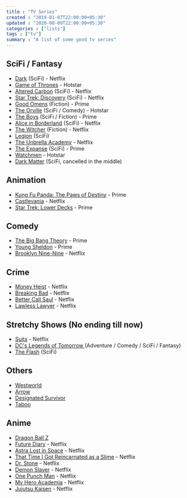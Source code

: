 ```yaml
---
title : "TV Series"
created : "2019-01-07T22:00:00+05:30"
updated : "2020-08-09T22:00:00+05:30"
categories : ["lists"]
tags : ["tv"]
summary : "A list of some good tv series"
---
```


## SciFi / Fantasy
* [Dark](https://www.imdb.com/title/tt5753856/) (SciFi) - Netflix
* [Game of Thrones](https://www.imdb.com/title/tt0944947) - Hotstar
* [Altered Carbon](https://www.imdb.com/title/tt2261227/) (SciFi) - Netflix
* [Star Trek: Discovery](https://www.imdb.com/title/tt5171438/) (SciFi) - Netflix
* [Good Omens](https://www.imdb.com/title/tt1869454/) (Fiction) - Prime
* [The Orville](https://www.imdb.com/title/tt5691552/) (SciFi / Comedy) - Hotstar
* [The Boys](https://www.imdb.com/title/tt1190634/) (SciFi / Fiction) - Prime
* [Alice in Borderland](https://www.imdb.com/title/tt10795658/) (SciFi) - Netflix
* [The Witcher](https://www.imdb.com/title/tt5180504/) (Fiction) - Netflix
* [Legion](https://www.imdb.com/title/tt5114356/) (SciFi)
* [The Unbrella Academy](https://www.imdb.com/title/tt1312171/) - Netflix
* [The Expanse](https://www.imdb.com/title/tt3230854/) (SciFi) - Prime
* [Watchmen](https://www.imdb.com/title/tt7049682/) - Hotstar
* [Dark Matter](https://www.imdb.com/title/tt4159076) (SciFi, cancelled in the middle)

## Animation
* [Kung Fu Panda: The Paws of Destiny](https://www.imdb.com/title/tt8271176/) - Prime
* [Castlevania](https://www.imdb.com/title/tt6517102/) - Netflix
* [Star Trek: Lower Decks](https://www.imdb.com/title/tt9184820/) - Prime

## Comedy
* [The Big Bang Theory](https://www.imdb.com/title/tt0898266/) - Prime
* [Young Sheldon](https://www.imdb.com/title/tt6226232/) - Prime
* [Brooklyn Nine-Nine](https://www.imdb.com/title/tt2467372/) - Netflix

## Crime
* [Money Heist](https://www.imdb.com/title/tt6468322/) - Netflix
* [Breaking Bad](https://www.imdb.com/title/tt0903747/) - Netflix
* [Better Call Saul](https://www.imdb.com/title/tt3032476/) - Netflix
* [Lawless Lawyer](https://www.imdb.com/title/tt8160178/) - Netflix

## Stretchy Shows (No ending till now)
* [Suits](https://www.imdb.com/title/tt1632701/) - Netflix
* [DC's Legends of Tomorrow ](https://www.imdb.com/title/tt4532368/) (Adventure / Comedy / SciFi / Fantasy)
* [The Flash](https://www.imdb.com/title/tt3107288/) (SciFi)

## Others
* [Westworld](https://www.imdb.com/title/tt0475784/)
* [Arrow](https://www.imdb.com/title/tt2193021/)
* [Designated Survivor](https://www.imdb.com/title/tt5296406/)
* [Taboo](https://www.imdb.com/title/tt3647998/)

## Anime
* [Dragon Ball Z](https://kissanime.ru/Anime/Dragon-Ball-Z-Dub)
* [Future Diary](https://www.imdb.com/title/tt2069441/) - Netflix
* [Astra Lost in Space](https://www.imdb.com/title/tt10483250/) - Netflix
* [That Time I Got Reincarnated as a Slime](https://www.imdb.com/title/tt9054364/) - Netflix
* [Dr. Stone](https://www.imdb.com/title/tt9679542/) - Netflix
* [Demon Slayer](https://www.imdb.com/title/tt9335498/) - Netflix
* [One Punch Man](https://www.imdb.com/title/tt4508902/) - Netflix
* [My Hero Academia](https://www.imdb.com/title/tt5626028/) - Netflix
* [Jujutsu Kaisen](https://www.imdb.com/title/tt12343534/) - Netflix
